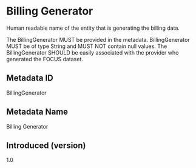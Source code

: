 # Billing Generator

Human readable name of the entity that is generating the billing data.

The BillingGenerator MUST be provided in the metadata. BillingGenerator MUST be of type String and MUST NOT contain null values. The BillingGenerator SHOULD be easily associated with the provider who generated the FOCUS dataset.

## Metadata ID

BillingGenerator

## Metadata Name

Billing Generator

## Introduced (version)

1.0
